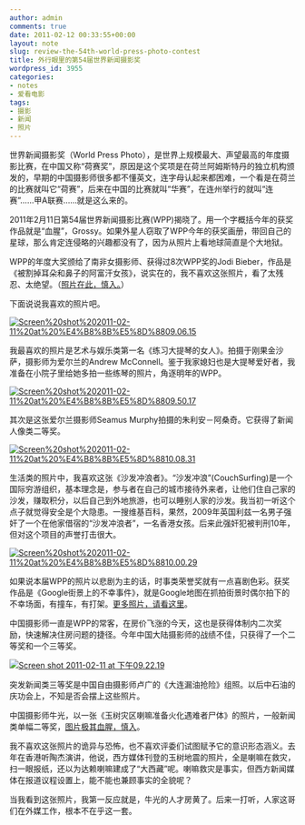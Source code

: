 ```yaml
---
author: admin
comments: true
date: 2011-02-12 00:33:55+00:00
layout: note
slug: review-the-54th-world-press-photo-contest
title: 外行眼里的第54届世界新闻摄影奖
wordpress_id: 3955
categories:
- notes
- 爱看电影
tags:
- 摄影
- 新闻
- 照片
---
```


世界新闻摄影奖（World Press Photo），是世界上规模最大、声望最高的年度摄影比赛，在中国又称“荷赛奖”，原因是这个奖项是在荷兰阿姆斯特丹的独立机构颁发的，早期的中国摄影师很多都不懂英文，连字母认起来都困难，一个看是在荷兰的比赛就叫它“荷赛”，后来在中国的比赛就叫“华赛”，在连州举行的就叫“连赛”……甲A联赛……就是这么来的。

2011年2月11日第54届世界新闻摄影比赛(WPP)揭晓了。用一个字概括今年的获奖作品就是“血腥”，Grossy。如果外星人窃取了WPP今年的获奖画册，带回自己的星球，那么肯定连侵略的兴趣都没有了，因为从照片上看地球简直是个大地狱。

WPP的年度大奖颁给了南非女摄影师、获得过8次WPP奖的Jodi Bieber，作品是《被割掉耳朵和鼻子的阿富汗女孩》，说实在的，我不喜欢这张照片，看了太残忍、太绝望。（[照片在此，慎入。](http://www.worldpressphoto.org/index.php?option=com_content&task=view&id=2102&Itemid=50&bandwidth=high)）

下面说说我喜欢的照片吧。

[![Screen%20shot%202011-02-11%20at%20%E4%B8%8B%E5%8D%8809.06.15](http://farm6.static.flickr.com/5056/5436513294_abc2212498.jpg)](http://www.flickr.com/photos/42121485@N00/5436513294)

我最喜欢的照片是艺术与娱乐类第一名《练习大提琴的女人》。拍摄于刚果金沙萨，摄影师为爱尔兰的Andrew McConnell。鉴于我家媳妇也是大提琴爱好者，我准备在小院子里给她多拍一些练琴的照片，角逐明年的WPP。

[![Screen%20shot%202011-02-11%20at%20%E4%B8%8B%E5%8D%8809.50.17](http://farm5.static.flickr.com/4143/5436513756_73cc3d519d.jpg)](http://www.flickr.com/photos/42121485@N00/5436513756)

其次是这张爱尔兰摄影师Seamus Murphy拍摄的朱利安－阿桑奇。它获得了新闻人像类二等奖。

[![Screen%20shot%202011-02-11%20at%20%E4%B8%8B%E5%8D%8810.08.31](http://farm6.static.flickr.com/5220/5436514806_07383549e8.jpg)](http://www.flickr.com/photos/42121485@N00/5436514806)

生活类的照片中，我喜欢这张《沙发冲浪者》。“沙发冲浪”(CouchSurfing)是一个国际穷游组织，基本理念是，参与者在自己的城市接待外来者，让他们住自己家的沙发，赚取积分，以后自己到外地旅游，也可以睡别人家的沙发。我当初一听这个点子就觉得安全是个大隐患。一搜维基百科，果然，2009年英国利兹一名男子强奸了一个在他家借宿的“沙发冲浪者”，一名香港女孩。后来此强奸犯被判刑10年，但对这个项目的声誉打击很大。

[![Screen%20shot%202011-02-11%20at%20%E4%B8%8B%E5%8D%8810.00.29](http://farm6.static.flickr.com/5179/5435905213_50dd36aa3c.jpg)](http://www.flickr.com/photos/42121485@N00/5435905213)

如果说本届WPP的照片以悲剧为主的话，时事类荣誉奖就有一点喜剧色彩。获奖作品是《Google街景上的不幸事件》，就是Google地图在抓拍街景时偶尔拍下的不幸场面，有撞车，有打架。[更多照片，请看这里](http://sinaurl.cn/h5Z54u)。

中国摄影师一直是WPP的常客，在房价飞涨的今天，这也是获得体制内二次奖励，快速解决住房问题的捷径。今年中国大陆摄影师的战绩不佳，只获得了一个二等奖和一个三等奖。

[![Screen shot 2011-02-11 at 下午09.22.19](http://farm6.static.flickr.com/5055/5436521472_abd71c18e9.jpg)](http://www.flickr.com/photos/42121485@N00/5436521472)

突发新闻类三等奖是中国自由摄影师卢广的《大连漏油抢险》组照。以后中石油的庆功会上，不知是否会摆上这些照片。

中国摄影师牛光，以一张《玉树灾区喇嘛准备火化遇难者尸体》的照片，一般新闻类单幅二等奖，[图片极其血腥，慎入](http://www.worldpressphoto.org/index.php?option=com_photogallery&task=view&id=2040&Itemid=292&bandwidth=high)。

我不喜欢这张照片的诡异与恐怖，也不喜欢评委们试图赋予它的意识形态涵义。去年在香港听陶杰演讲，他说，西方媒体刊登的玉树地震的照片，全是喇嘛在救灾，扫一眼报纸，还以为达赖喇嘛建成了“大西藏”呢。喇嘛救灾是事实，但西方新闻媒体在报道议程设置上，能不能也兼顾事实的全貌呢？

当我看到这张照片，我第一反应就是，牛光的人才房黄了。后来一打听，人家这哥们在外媒工作，根本不在乎这一套。

